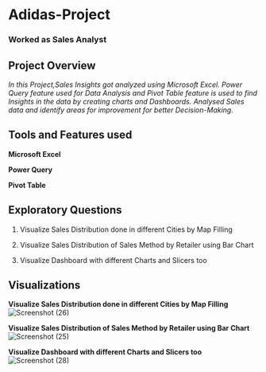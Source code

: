 # Adidas-Project
### Worked as Sales Analyst

## Project Overview
*In this Project,Sales Insights got analyzed using Microsoft Excel. Power Query feature used for 
Data Analysis and Pivot Table feature is used to find Insights in the data by creating charts and Dashboards. Analysed 
Sales data and identify areas for improvement for better Decision-Making.*


## Tools and Features used
**Microsoft  Excel**

**Power Query**

**Pivot Table**

## Exploratory Questions 

1. Visualize Sales Distribution done in different Cities by Map Filling

2. Visualize Sales Distribution of Sales Method by Retailer using Bar Chart

3. Visualize Dashboard with different Charts and Slicers too

## Visualizations

**Visualize Sales Distribution done in different Cities by Map Filling**
![Screenshot (26)](https://github.com/shivammathur9898/Adidas-Project/assets/154864683/d4109e40-8f12-4d23-a86a-68f5e17a9c1c)

**Visualize Sales Distribution of Sales Method by Retailer using Bar Chart**
![Screenshot (25)](https://github.com/shivammathur9898/Adidas-Project/assets/154864683/7805a4b6-e792-4ec5-8133-5becf5427933)

**Visualize Dashboard with different Charts and Slicers too**
![Screenshot (28)](https://github.com/shivammathur9898/Adidas-Project/assets/154864683/03f29aff-03a7-4948-ac50-a5160e22e985)

